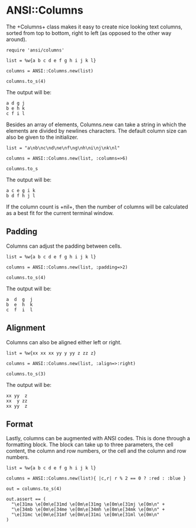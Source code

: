 # ANSI::Columns

The +Columns+ class makes it easy to create nice looking text columns,
sorted from top to bottom, right to left (as opposed to the other way
around).

    require 'ansi/columns'

    list = %w{a b c d e f g h i j k l}

    columns = ANSI::Columns.new(list)

    columns.to_s(4)

The output will be:

    a d g j
    b e h k
    c f i l

Besides an array of elements, Columns.new can take a string in which
the elements are divided by newlines characters. The default column
size can also be given to the initializer.

    list = "a\nb\nc\nd\ne\nf\ng\nh\ni\nj\nk\nl"

    columns = ANSI::Columns.new(list, :columns=>6)

    columns.to_s

The output will be:

    a c e g i k
    b d f h j l

If the column count is +nil+, then the number of columns will be calculated
as a best fit for the current terminal window.

## Padding

Columns can adjust the padding between cells.

    list = %w{a b c d e f g h i j k l}

    columns = ANSI::Columns.new(list, :padding=>2)

    columns.to_s(4)

The output will be:

    a  d  g  j
    b  e  h  k
    c  f  i  l

## Alignment

Columns can also be aligned either left or right.

    list = %w{xx xx xx yy y yy z zz z}

    columns = ANSI::Columns.new(list, :align=>:right)

    columns.to_s(3)

The output will be:

    xx yy  z
    xx  y zz
    xx yy  z

## Format

Lastly, columns can be augmented with ANSI codes. This is done through
a formatting block. The block can take up to three parameters, the cell
content, the column and row numbers, or the cell and the column and row
numbers.

    list = %w{a b c d e f g h i j k l}

    columns = ANSI::Columns.new(list){ |c,r| r % 2 == 0 ? :red : :blue }

    out = columns.to_s(4)

    out.assert == (
      "\e[31ma \e[0m\e[31md \e[0m\e[31mg \e[0m\e[31mj \e[0m\n" +
      "\e[34mb \e[0m\e[34me \e[0m\e[34mh \e[0m\e[34mk \e[0m\n" +
      "\e[31mc \e[0m\e[31mf \e[0m\e[31mi \e[0m\e[31ml \e[0m\n"
    )

